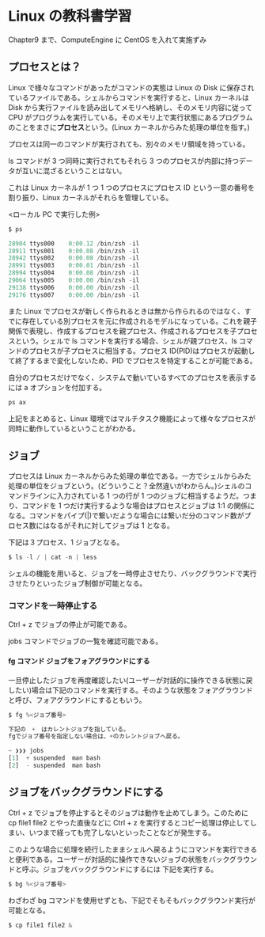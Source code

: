 # Linux の教科書学習

Chapter9 まで、ComputeEngine に CentOS を入れて実施ずみ

## プロセスとは？

Linux で様々なコマンドがあったがコマンドの実態は Linux の Disk に保存されているファイルである。シェルからコマンドを実行すると、Linux カーネルは Disk から実行ファイルを読み出してメモリへ格納し、そのメモリ内容に従って CPU がプログラムを実行している。そのメモリ上で実行状態にあるプログラムのことをまさに**プロセス**という。(Linux カーネルからみた処理の単位を指す。)

プロセスは同一のコマンドが実行されても、別々のメモリ領域を持っている。

ls コマンドが 3 つ同時に実行されてもそれら 3 つのプロセスが内部に持つデータが互いに混ざるということはない。

これは Linux カーネルが 1 つ 1 つのプロセスにプロセス ID という一意の番号を割り振り、Linux カーネルがそれらを管理している。

<ローカル PC で実行した例>

```jsx
$ ps

28904 ttys000    0:00.12 /bin/zsh -il
28911 ttys001    0:00.08 /bin/zsh -il
28942 ttys002    0:00.08 /bin/zsh -il
28991 ttys003    0:00.01 /bin/zsh -il
28994 ttys004    0:00.08 /bin/zsh -il
29064 ttys005    0:00.00 /bin/zsh -il
29138 ttys006    0:00.00 /bin/zsh -il
29176 ttys007    0:00.00 /bin/zsh -il
```

また Linux でプロセスが新しく作られるときは無から作られるのではなく、すでに存在している別プロセスを元に作成されるモデルになっている。これを親子関係で表現し、作成するプロセスを親プロセス、作成されるプロセスを子プロセスという。シェルで ls コマンドを実行する場合、シェルが親プロセス、ls コマンドのプロセスが子プロセスに相当する。プロセス ID(PID)はプロセスが起動して終了するまで変化しないため、PID でプロセスを特定することが可能である。

自分のプロセスだけでなく、システムで動いているすべてのプロセスを表示するには a オプションを付加する。

```jsx
ps ax
```

上記をまとめると、Linux 環境ではマルチタスク機能によって様々なプロセスが同時に動作しているということがわかる。

## ジョブ

プロセスは Linux カーネルからみた処理の単位である。一方でシェルからみた処理の単位をジョブという。(どういうこと？全然違いがわからん。)シェルのコマンドラインに入力されている 1 つの行が 1 つのジョブに相当するようだ。つまり、コマンドを 1 つだけ実行するような場合はプロセスとジョブは 1:1 の関係になる。コマンドをパイプ(|)で繋いだような場合には繋いだ分のコマンド数がプロセス数にはなるがそれに対してジョブは 1 となる。

下記は３プロセス、1 ジョブとなる。

```jsx
$ ls -l / | cat -n | less
```

シェルの機能を用いると、ジョブを一時停止させたり、バックグラウンドで実行させたりといったジョブ制御が可能となる。

### コマンドを一時停止する

Ctrl + z でジョブの停止が可能である。

jobs コマンドでジョブの一覧を確認可能である。

#### fg コマンド ジョブをフォアグラウンドにする

一旦停止したジョブを再度確認したい(ユーザーが対話的に操作できる状態に戻したい)場合は下記のコマンドを実行する。そのような状態をフォアグラウンドと呼び、フォアグラウンドにするともいう。

```jsx
$ fg %<ジョブ番号>
```

```jsx
下記の　+　はカレントジョブを指している。
fgでジョブ番号を指定しない場合は、+のカレントジョブへ戻る。

~ ❯❯❯ jobs                                                                                                                                                 ✘ 146
[1]  + suspended  man bash
[2]  - suspended  man bash
```

## ジョブをバックグラウンドにする

Ctrl + z でジョブを停止するとそのジョブは動作を止めてしまう。このために cp file1 file2 とやった直後などに Ctrl + z を実行するとコピー処理は停止してしまい、いつまで経っても完了しないといったことなどが発生する。

このような場合に処理を続行したままシェルへ戻るようにコマンドを実行できると便利である。ユーザーが対話的に操作できないジョブの状態をバックグラウンドと呼ぶ。ジョブをバックグラウンドにするには 下記を実行する。

```jsx
$ bg %<ジョブ番号>
```

わざわざ bg コマンドを使用せずとも、下記でそもそもバックグラウンド実行が可能となる。

```jsx
$ cp file1 file2 &
```
